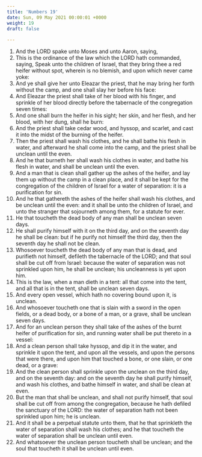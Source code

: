 ```yaml
---
title: 'Numbers 19'
date: Sun, 09 May 2021 00:00:01 +0000
weight: 19
draft: false
  
---
```


1. And the LORD spake unto Moses and unto Aaron, saying,
2. This is the ordinance of the law which the LORD hath commanded, saying, Speak unto the children of Israel, that they bring thee a red heifer without spot, wherein is no blemish, and upon which never came yoke:
3. And ye shall give her unto Eleazar the priest, that he may bring her forth without the camp, and one shall slay her before his face:
4. And Eleazar the priest shall take of her blood with his finger, and sprinkle of her blood directly before the tabernacle of the congregation seven times:
5. And one shall burn the heifer in his sight; her skin, and her flesh, and her blood, with her dung, shall he burn:
6. And the priest shall take cedar wood, and hyssop, and scarlet, and cast it into the midst of the burning of the heifer.
7. Then the priest shall wash his clothes, and he shall bathe his flesh in water, and afterward he shall come into the camp, and the priest shall be unclean until the even.
8. And he that burneth her shall wash his clothes in water, and bathe his flesh in water, and shall be unclean until the even.
9. And a man that is clean shall gather up the ashes of the heifer, and lay them up without the camp in a clean place, and it shall be kept for the congregation of the children of Israel for a water of separation: it is a purification for sin.
10. And he that gathereth the ashes of the heifer shall wash his clothes, and be unclean until the even: and it shall be unto the children of Israel, and unto the stranger that sojourneth among them, for a statute for ever.
11. He that toucheth the dead body of any man shall be unclean seven days.
12. He shall purify himself with it on the third day, and on the seventh day he shall be clean: but if he purify not himself the third day, then the seventh day he shall not be clean.
13. Whosoever toucheth the dead body of any man that is dead, and purifieth not himself, defileth the tabernacle of the LORD; and that soul shall be cut off from Israel: because the water of separation was not sprinkled upon him, he shall be unclean; his uncleanness is yet upon him.
14. This is the law, when a man dieth in a tent: all that come into the tent, and all that is in the tent, shall be unclean seven days.
15. And every open vessel, which hath no covering bound upon it, is unclean.
16. And whosoever toucheth one that is slain with a sword in the open fields, or a dead body, or a bone of a man, or a grave, shall be unclean seven days.
17. And for an unclean person they shall take of the ashes of the burnt heifer of purification for sin, and running water shall be put thereto in a vessel:
18. And a clean person shall take hyssop, and dip it in the water, and sprinkle it upon the tent, and upon all the vessels, and upon the persons that were there, and upon him that touched a bone, or one slain, or one dead, or a grave:
19. And the clean person shall sprinkle upon the unclean on the third day, and on the seventh day: and on the seventh day he shall purify himself, and wash his clothes, and bathe himself in water, and shall be clean at even.
20. But the man that shall be unclean, and shall not purify himself, that soul shall be cut off from among the congregation, because he hath defiled the sanctuary of the LORD: the water of separation hath not been sprinkled upon him; he is unclean.
21. And it shall be a perpetual statute unto them, that he that sprinkleth the water of separation shall wash his clothes; and he that toucheth the water of separation shall be unclean until even.
22. And whatsoever the unclean person toucheth shall be unclean; and the soul that toucheth it shall be unclean until even.
